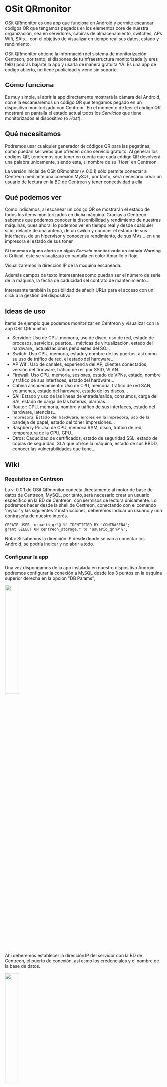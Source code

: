 # OSit QRmonitor

OSit QRmonitor es una app que funciona en Android y permite escanear códigos QR que tengamos pegados en los elementos core de nuestra organización, sea en servidores, cabinas de almacenamiento, switches, APs Wifi, SAIs... con el objetivo de visualizar en tiempo real sus datos, estado y rendimiento.

OSit QRmonitor obtiene la información del sistema de monitorización Centreon, por tanto, si dispones de tu infraestructura monitorizada (y eres feliz) podrás bajarte la app y usarla de manera gratuita YA. Es una app de código abierto, no tiene publicidad y viene sin soporte.

## Cómo funciona

Es muy simple, al abrir la app directamente mostrará la cámara del Android, con ella escanearemos un código QR que tengamos pegado en un dispositivo monitorizado con Centreon. En el momento de leer el código QR mostrará en pantalla el estado actual todos los _Servicios_ que tiene monitorizados el dispositivo (o _Host_).

## Qué necesitamos

Podremos usar cualquier generador de códigos QR para las pegatinas, como puedan ser webs que ofrecen dicho servicio gratuito. Al generar los códigos QR, tendremos que tener en cuenta que cada código QR devolverá una palabra únicamente, siendo esta, el nombre de su '_Host_' en Centreon. 

La versión inicial de OSit QRmonitor (v. 0.0.1) sólo permite conectar a Centreon mediante una conexión MySQL, por tanto, será necesario crear un usuario de lectura en la BD de Centreon y tener conectividad a ella.

## Qué podemos ver

Como indicamos, al escanear un código QR se mostrarán el estado de todos los ítems monitorizados en dicha máquina. Gracias a Centreon sabemos que podemos conocer la disponibilidad y rendimiento de nuestras máquinas, pues ahora, lo podemos ver en tiempo real y desde cualquier sitio, delante de una antena, de un switch y conocer el estado de sus interfaces, de un hipervisor y conocer su rendimiento, de sus MVs... en una impresora el estado de sus tóner

Si tenemos alguna alerta en algún _Servicio_ monitorizado en estado Warning o Crítical, éste se visualizará en pantalla en color Amarillo o Rojo.

Visualizaremos la dirección IP de la máquina escaneada.

Además campos de texto interesantes como puedan ser el número de serie de la máquina, la fecha de caducidad del contrato de mantenimiento... 

Interesante también la posibilidad de añadir URLs para el acceso con un click a la gestión del dispositivo.

## Ideas de uso

Ítems de ejemplo que podemos monitorizar en Centreon y visualizar con la app OSit QRmonitor:

*   Servidor: Uso de CPU, memoria, uso de disco, uso de red, estado de procesos, servicios, puertos... métricas de virtualización, estado del hardware,, actualizaciones pendientes del SO...
*   Switch: Uso CPU, memoria, estado y nombre de los puertos, así como su uso de tráfico de red, el estado del hardware...
*   AP Wifi: Uso de canales, experiencia del AP, clientes conectados, versión del firmware, tráfico de red por SSID, VLAN...
*   Firewall: Uso CPU, memoria, sesiones, estado de VPNs, estado, nombre y tráfico de sus interfaces, estado del hardware...
*   Cabina almacenamiento: Uso de CPU, memoria, tráfico de red SAN, volúmenes, estado del hardware, estado de los discos...
*   SAI: Estado y uso de las líneas de entrada/salida, consumos, carga del SAI, estado de carga de las baterías, alarmas...
*   Router: CPU, memoria, nombre y tráfico de sus interfaces, estado del hardware, latencias...
*   Impresora: Estado del hardware, errores en la impresora, uso de la bandeja de papel, estado del tóner, impresiones...
*   Raspberry Pi: Uso de CPU, memoria RAM, disco, tráfico de red, temperatura de la CPU, GPU...
*   Otros: Caducidad de certificados, estado de seguridad SSL, estado de copias de seguridad, SLA que ofrece la máquina, estado de sus BBDD, conocer las vulnerabilidades que tiene...

## Wiki

### Requisitos en Centreon

La v. 0.0.1 de OSit QRmonitor conecta directamente al motor de base de datos de Centreon, MySQL, por tanto, será necesario crear un usuario específico en la BD de Centreon, con permisos de lectura únicamente. Lo podremos hacer desde la shell de Centreon, conectando con el comando 'mysql' y las siguientes 2 instrucciones, deberemos indicar un usuario y una contraseña de nuestro interés.

    CREATE USER 'usuario_qr'@'%' IDENTIFIED BY 'CONTRASEÑA';
    grant SELECT ON centreon_storage.* to 'usuario_qr'@'%';

Nota: Si sabemos la dirección IP desde donde se van a conectar los Android, se podría indicar y no abrir a todo.

### Configurar la app

Una vez dispongamos de la app instalada en nuestro dispositivo Android, podremos configurar la conexión a MySQL desde los 3 puntos en la esquina superior derecha en la opción "DB Params",

<img src="img/app001b.jpeg" width="30%" height="30%">

Ahí deberemos establecer la dirección IP del servidor con la BD de Centreon, el puerto de conexión, así como los credenciales y el nombre de la base de datos.

<img src="img/app002.jpeg" width="30%" height="30%">

En las 'User Preferences', podremos configurarnos un Timeout donde especificaremos el tiempo que queremos que dure el QR en pantalla (en ms), por defecto 0, ilimitado. Así como la posibilidad de cambiar el color del tema de la app.

### Uso de la app

<img src="img/app01.jpeg" width="30%" height="30%">


Como sabemos ya, la finalidad de la app será escanear unos códigos QR que nos podremos auto generar y personalizar, Del QR obtendrá la palabra con el nombre del _Host_ monitorizado en Centreon. Será tan sencillo cómo escanear un QR.

<img src="img/app02.jpeg" width="30%" height="30%">


Y nos mostrará inmediatamente, el nombre del _Host_, su dirección IP y el resto de _Servicios_ monitorizados, así como su estado. Bastará con escanear otro código QR y la pantalla se actualizará automáticamente, o, podremos pulsar sobre el nombre del _Host_ en la parte superior izquierda y se limpiará la pantalla.

Si algún _Servicio_ del _Host_ estuviese en estado Warning o Crítical se visualizaría dicho servicio con otro color. Además, los _Servicios_ que devuelvan una URL nos permitirán pinchar en ellos y abrir el navegador directamente, por ejemplo a su web de gestión.

En la parte inferior se dispone de 3 botones, uno para cambiar de cámara, otro para pausar la imagen, y el tercero para activar el flash si es que lo necesitamos.

## FAQ

### Web para generar QR

Por ejemplo se puede usar QRCODEMONKEY: [https://www.qrcode-monkey.com](https://www.qrcode-monkey.com)

Leerá cualquier tipo de diseño de un código QR de formato TEXTO.

### Cómo genero un Servicio con URL

Se puede crear un _Servicio_ en Centreon que se llame por ejemplo 'Acceso a gestión' que simplemente devuelva una URL, y así podamos pinchar en ella desde la app OSit QRmonitor con el objetivo de acceder a la gestión del dispositivo desde nuestro Androd.

El _Servicio_ se apoyará de un Comando tan sencillo como la siguiente línea, y cada _Servicio_ que creemos, como Argumento le indicaremos la URL.

    /usr/bin/echo "$ARG1$"

### ¿Es seguro?

Sabemos que en esto de IT no hay nada seguro, así que queda a tu elección, simplemente se ha creado un usuario con permisos de lectura en tu BD de Centreon. 

Los códigos QR no revelan información confidencial, por lo que, si cualquier usuario (que no disponga de la app) escanea un código QR nuestro, mostrarán el nombre del dispositivo exclusivamente; los datos están en la BD.

### ¿Futuro?

¿Habrán nuevas versiones con nuevas funcionalidades?¿Habrán nuevas apps que hagan otras cosas molonguis? Quién sabe, ideas hay, pero... _tempus fugit_.

* * *

[Revisión #7  
](http://wiki.openservices.local/books/linux-varios/page/osit-qrmonitor/revisions)Creado Thu, Feb 2, 2023 11:49 PM por [Héctor Herrero](http://wiki.openservices.local/user/1)  
Actualizado Fri, Feb 3, 2023 5:22 PM por [Héctor Herrero](http://wiki.openservices.local/user/1)
